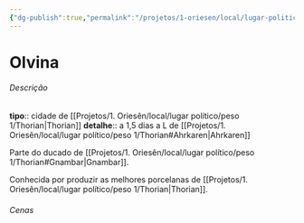 ```yaml
---
{"dg-publish":true,"permalink":"/projetos/1-oriesen/local/lugar-politico/peso-4/olvina/","dgHomeLink":true,"dgPassFrontmatter":false}
---
```



# Olvina

###### Descrição
**tipo**:: cidade de [[Projetos/1. Oriesên/local/lugar político/peso 1/Thorian|Thorian]]
**detalhe**:: a 1,5 dias a L de [[Projetos/1. Oriesên/local/lugar político/peso 1/Thorian#Ahrkaren|Ahrkaren]]

Parte do ducado de [[Projetos/1. Oriesên/local/lugar político/peso 1/Thorian#Gnambar|Gnambar]].

Conhecida por produzir as melhores porcelanas de [[Projetos/1. Oriesên/local/lugar político/peso 1/Thorian|Thorian]].


###### Cenas

